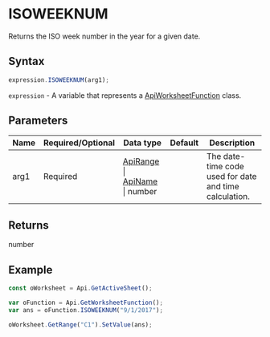 # ISOWEEKNUM

Returns the ISO week number in the year for a given date.

## Syntax

```javascript
expression.ISOWEEKNUM(arg1);
```

`expression` - A variable that represents a [ApiWorksheetFunction](../ApiWorksheetFunction.md) class.

## Parameters

| **Name** | **Required/Optional** | **Data type** | **Default** | **Description** |
| ------------- | ------------- | ------------- | ------------- | ------------- |
| arg1 | Required | [ApiRange](../../ApiRange/ApiRange.md) \| [ApiName](../../ApiName/ApiName.md) \| number |  | The date-time code used for date and time calculation. |

## Returns

number

## Example



```javascript editor-xlsx
const oWorksheet = Api.GetActiveSheet();

var oFunction = Api.GetWorksheetFunction();
var ans = oFunction.ISOWEEKNUM("9/1/2017"); 

oWorksheet.GetRange("C1").SetValue(ans);

```
